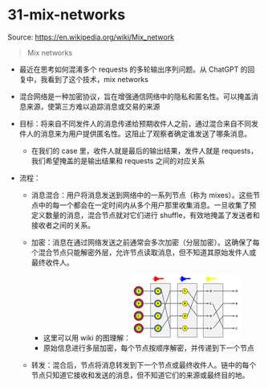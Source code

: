# 31-mix-networks
Source: https://en.wikipedia.org/wiki/Mix_network




> Mix networks

* 最近在思考如何混淆多个 requests 的多轮输出序列问题。从 ChatGPT 的回复中，我看到了这个技术，mix networks
* 混合网络是一种加密协议，旨在增强通信网络中的隐私和匿名性。可以掩盖消息来源，使第三方难以追踪消息或交易的来源
* 目标：将来自不同发件人的消息传递给预期收件人之前，通过混合来自不同发件人的消息来为用户提供匿名性。这阻止了观察者确定谁发送了哪条消息。
  * 在我们的 case 里，收件人就是最后的输出结果，发件人就是 requests，我们希望掩盖的是输出结果和 requests 之间的对应关系

* 流程：
  * 消息混合：用户将消息发送到网络中的一系列节点（称为 mixes）。这些节点中的每一个都会在一定时间内从多个用户那里收集消息。一旦收集了预定义数量的消息，混合节点就对它们进行 shuffle，有效地掩盖了发送者和接收者之间的关系。
  * 加密：消息在通过网络发送之前通常会多次加密（分层加密）。这确保了每个混合节点只能解密外层，允许节点读取消息，但不知道其原始发件人或最终收件人。
    * 这里可以用 wiki 的图理解：![img](./220px-Red_de_mezcla.png)
    * 原始信息进行多层加密，每个节点按顺序解密，并传递到下一个节点

  * 转发：混合后，节点将消息转发到下一个节点或最终收件人。链中的每个节点只知道它接收和发送的消息，但不知道它们的来源或最终目的地。

